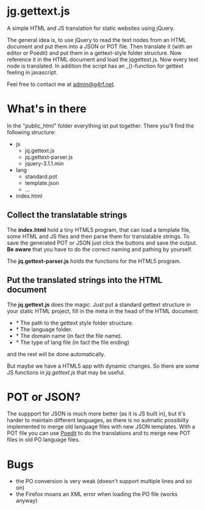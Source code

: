 # jg.gettext.js
A simple HTML and JS translation for static websites using jQuery.

The general idea is, to use jQuery to read the text nodes from an HTML document
and put them into a JSON or POT file. Then translate it (with an editor or Poedit)
and put them in a gettext-style folder structure. Now reference it in the HTML
document and load the jqgettext.js. Now every text node is translated. In addition
the script has an _()-function for gettext feeling in javascript.

Feel free to contact me at admin@g4rf.net.

# What's in there

In the "public_html" folder everything ist put together. There you'll find the
following structure:
* js
  * jq.gettext.js
  * jq.gettext-parser.js
  * jquery-3.1.1.min
* lang
  * standard.pot
  * template.json
  * ...
* index.html

## Collect the translatable strings

The **index.html** hold a tiny HTML5 program, that can load a template file, some
HTML and JS files and then parse them for translatable strings. To save the generated
POT or JSON just click the buttons and save the output. **Be aware** that you have to 
do the correct naming and pathing by yourself.

The **jq.gettext-parser.js** holds the functions for the HTML5 program.

## Put the translated strings into the HTML document

The **jq.gettext.js** does the magic. Just put a standard gettext structure in your 
static HTML project, fill in the meta in the head of the HTML document:
* <meta name="gettext-path" content="lang" />
  * The path to the gettext style folder structure.
* <meta name="gettext-lang" content="de_DE" />
  * The language folder.
* <meta name="gettext-domain" content="standard" />
  * The domain name (in fact the file name).
* <meta name="gettext-type" content="json" />
  * The type of lang file (in fact the file ending)
and the rest will be done automatically.

But maybe we have a HTML5 app with dynamic changes. So there are some JS functions 
in *jq.gettext.js* that may be useful.

# POT or JSON?

The suppport for JSON is much more better (as it is JS built in), but it's harder to 
maintain different languages, as there is no autmatic possibilty implemented to merge
old language files with new JSON templates.
With a POT file you can use [Poedit](https://poedit.net/) to do the translations and to 
merge new POT files in old PO language files.

# Bugs
* the PO conversion is very weak (doesn't support multiple lines and so on)
* the Firefox moans an XML error when loading the PO file (works anyway)
